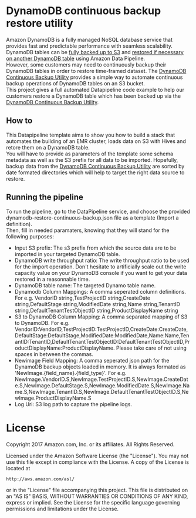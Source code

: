 # DynamoDB continuous backup restore utility

Amazon DynamoDB is a fully managed NoSQL database service that provides fast and predictable performance with seamless scalability.  
DynamoDB tables can be [fully backed up to S3](http://docs.aws.amazon.com/datapipeline/latest/DeveloperGuide/dp-importexport-ddb-part2.html) and [restored if necessary on another DynamoDB table](http://docs.aws.amazon.com/datapipeline/latest/DeveloperGuide/dp-importexport-ddb-part1.html) using Amazon Data Pipeline.  
However, some customers may need to continuously backup their DynamoDB tables in order to restore time-framed dataset. The [DynamoDB Continuous Backup Utility](https://github.com/awslabs/dynamodb-continuous-backup) provides a simple way to automate continuous backup operations of DynamoDB tables on an S3 bucket.  
This project gives a full automated Datapipeline code example to help our customers restore a DynamoDB table which has been backed up via the [DynamoDB Continuous Backup Utility](https://github.com/awslabs/dynamodb-continuous-backup).

## How to

This Datapipeline template aims to show you how to build a stack that automates the building of an EMR cluster, loads data on S3 with Hives and retore them on a DynamoDB table.  
You will have to provide as parameters of the template some schema metadata as well as the S3 prefix for all data to be imported. Hopefully, backup data from the [DynamoDB Continuous Backup Utility](https://github.com/awslabs/dynamodb-continuous-backup) are sorted by date formated directories which will help to target the right data source to restore.

## Running the pipeline

To run the pipeline, go to the DataPipeline service, and choose the provided dynamodb-restore-continuous-backup.json file as a template (Import a definition).  
Then, fill in needed paramaters, knowing that they will stand for the following purposes:

 * Input S3 prefix: The s3 prefix from which the source data are to be imported in your targeted DynamoDB table.
 * DynamoDB write throughput ratio: The write throughput ratio to be used for the import operation. Don't hesitate to artificially scale out the write capacity value on your DynamoDB console if you want to get your data restored in a reasonnable time.
 * DynamoDB table name: The targeted Dynamo table name.
 * Dynamodb Column Mappings: A comma seperated column definitions. For e.g. VendorID string,TestProjectID string,CreateDate string,DefaultStage string,ModifiedDate string,Name string,TenantID string,DefaultTenantTestObjectID string,ProductDisplayName string
 * S3 to DynamoDB Column Mapping: A comma separated mapping of S3 to DynamoDB. For e.g. VendorID:VendorID,TestProjectID:TestProjectID,CreateDate:CreateDate,DefaultStage:DefaultStage,ModifiedDate:ModifiedDate,Name:Name,TenantID:TenantID,DefaultTenantTestObjectID:DefaultTenantTestObjectID,ProductDisplayName:ProductDisplayName. Please take care of not using spaces in between the commas.
 * Newimage Field Mapping: A comma seperated json path for the DynamoDB backup objects loaded in memory. It is always formated as 'NewImage.{field_name}.{field_type}'. For e.g. NewImage.VendorID.S,NewImage.TestProjectID.S,NewImage.CreateDate.S,NewImage.DefaultStage.S,NewImage.ModifiedDate.S,NewImage.Name.S,NewImage.TenantID.S,NewImage.DefaultTenantTestObjectID.S,NewImage.ProductDisplayName.S
 * Log Uri: S3 log path to capture the pipeline logs.


 # License

 Copyright 2017 Amazon.com, Inc. or its affiliates. All Rights Reserved.

 Licensed under the Amazon Software License (the "License"). You may not use this file except in compliance with the License. A copy of the License is located at

 	http://aws.amazon.com/asl/

 or in the "License" file accompanying this project. This file is distributed on an "AS IS" BASIS, WITHOUT WARRANTIES OR CONDITIONS OF ANY KIND, express or implied. See the License for the specific language governing permissions and limitations under the License.
